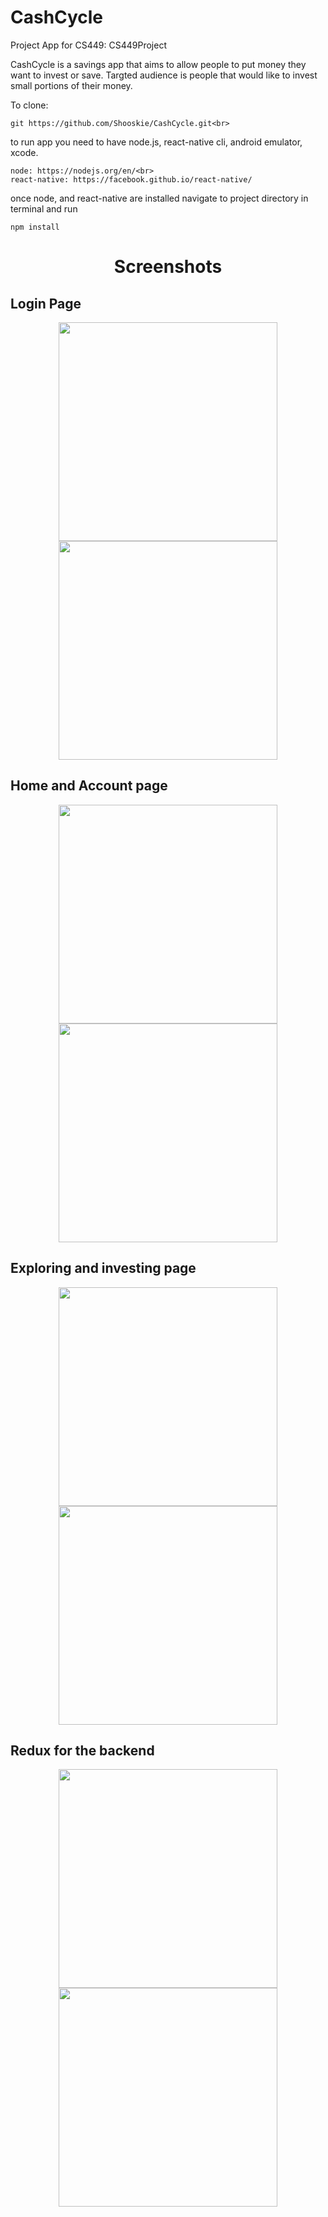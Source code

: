 # CashCycle
Project App for CS449:
CS449Project

CashCycle is a savings app that aims to allow people to put money they want to invest or save.
Targted audience is people that would like to invest small portions of their money.

To clone:
```
git https://github.com/Shooskie/CashCycle.git<br>
```
to run app you need to have node.js, react-native cli, android emulator, xcode.<br>
```
node: https://nodejs.org/en/<br>
react-native: https://facebook.github.io/react-native/
```
once node, and react-native are installed navigate to project directory in terminal and run 
```
npm install
```
<h1 align="center">
 Screenshots
</h1>

<h2 align="left" >
    Login Page
</h2>
<p align="center">
  <img src="https://github.com/Shooskie/CS449Project/blob/master/App%20screenshots/Screen%20Shot%202017-04-22%20at%206.59.16%20PM.png" width="350"/>
  <img src="https://github.com/Shooskie/CS449Project/blob/master/App%20screenshots/Screen%20Shot%202017-04-22%20at%207.07.00%20PM.png" width="350"/>
</p>
<h2 align="left" >
    Home and Account page
</h2>
<p align="center">
  <img src="https://github.com/Shooskie/CS449Project/blob/master/App%20screenshots/Screen%20Shot%202017-04-22%20at%207.13.32%20PM.png" width="350"/>
  <img src="https://github.com/Shooskie/CS449Project/blob/master/App%20screenshots/Screen%20Shot%202017-04-22%20at%206.59.39%20PM.png" width="350"/>
</p>
<h2 align="left" >
    Exploring and investing page
</h2>

<p align="center">
  <img src="https://github.com/Shooskie/CS449Project/blob/master/App%20screenshots/Screen%20Shot%202017-04-22%20at%206.59.46%20PM.png" width="350"/>
  <img src="https://github.com/Shooskie/CS449Project/blob/master/App%20screenshots/Screen%20Shot%202017-04-22%20at%207.10.47%20PM.png" width="350"/>
</p>

<h2 align="left" >
    Redux for the backend 
</h2>
<p align="center">
  <img src="https://github.com/Shooskie/CS449Project/blob/master/App%20screenshots/Screenshot_20170218-104316.png?raw=true" width="350"/>
  <img src="https://github.com/Shooskie/CS449Project/blob/master/App%20screenshots/Screenshot_20170218-104319.png?raw=true" width="350"/>
</p>

  
